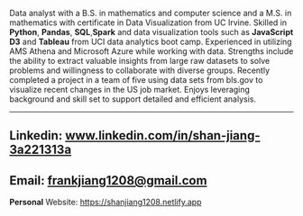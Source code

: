 Data analyst with a B.S. in mathematics and computer science and a M.S. in mathematics with certificate in Data Visualization from UC Irvine. Skilled in **Python**, **Pandas**, **SQL**,**Spark** and data visualization tools such as **JavaScript D3** and **Tableau** from UCI data analytics boot camp. Experienced in utilizing AMS Athena and Microsoft Azure while working with data. Strengths include the ability to extract valuable insights from large raw datasets to solve problems and willingness to collaborate with diverse groups. Recently completed a project in a team of five using data sets from bls.gov to visualize recent changes in the US job market. Enjoys leveraging background and skill set to support detailed and efficient analysis.

-----------------------------------------------------------------------------------------------------------------------------------------------------------------------------------
**Linkedin**: www.linkedin.com/in/shan-jiang-3a221313a                                                                                                                             
-----------------------------------------------------------------------------------------------------------------------------------------------------------------------------------
**Email**: frankjiang1208@gmail.com                                                                                                                                                 
-----------------------------------------------------------------------------------------------------------------------------------------------------------------------------------
**Personal** Website: https://shanjiang1208.netlify.app
